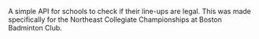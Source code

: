 A simple API for schools to check if their line-ups are legal. This was made specifically for the Northeast Collegiate Championships at Boston Badminton Club.

